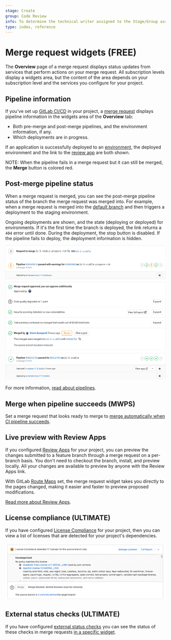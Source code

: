 ```yaml
---
stage: Create
group: Code Review
info: To determine the technical writer assigned to the Stage/Group associated with this page, see https://about.gitlab.com/handbook/engineering/ux/technical-writing/#assignments
type: index, reference
---
```


# Merge request widgets **(FREE)**

The **Overview** page of a merge request displays status updates from services
that perform actions on your merge request. All subscription levels display a
widgets area, but the content of the area depends on your subscription level
and the services you configure for your project.

## Pipeline information

If you've set up [GitLab CI/CD](../../../ci/index.md) in your project,
a [merge request](index.md) displays pipeline information in the widgets area
of the **Overview** tab:

- Both pre-merge and post-merge pipelines, and the environment information, if any.
- Which deployments are in progress.

If an application is successfully deployed to an
[environment](../../../ci/environments/index.md), the deployed environment and the link to the
[review app](https://about.gitlab.com/stages-devops-lifecycle/review-apps/) are both shown.

NOTE:
When the pipeline fails in a merge request but it can still be merged,
the **Merge** button is colored red.

## Post-merge pipeline status

When a merge request is merged, you can see the post-merge pipeline status of
the branch the merge request was merged into. For example, when a merge request
is merged into the [default branch](../repository/branches/default.md) and then triggers a deployment to the staging
environment.

Ongoing deployments are shown, and the state (deploying or deployed)
for environments. If it's the first time the branch is deployed, the link
returns a `404` error until done. During the deployment, the stop button is
disabled. If the pipeline fails to deploy, the deployment information is hidden.

![Merge request pipeline](img/merge_request_pipeline.png)

For more information, [read about pipelines](../../../ci/pipelines/index.md).

## Merge when pipeline succeeds (MWPS)

Set a merge request that looks ready to merge to
[merge automatically when CI pipeline succeeds](merge_when_pipeline_succeeds.md).

## Live preview with Review Apps

If you configured [Review Apps](https://about.gitlab.com/stages-devops-lifecycle/review-apps/) for your project,
you can preview the changes submitted to a feature branch through a merge request
on a per-branch basis. You don't need to checkout the branch, install, and preview locally.
All your changes are available to preview by anyone with the Review Apps link.

With GitLab [Route Maps](../../../ci/review_apps/index.md#route-maps) set, the
merge request widget takes you directly to the pages changed, making it easier and
faster to preview proposed modifications.

[Read more about Review Apps](../../../ci/review_apps/index.md).

## License compliance **(ULTIMATE)**

If you have configured [License Compliance](../../compliance/license_compliance/index.md) for your project, then you can view a list of licenses that are detected for your project's dependencies.

![Merge request pipeline](img/license_compliance_widget_v15_3.png)

## External status checks **(ULTIMATE)**

If you have configured [external status checks](status_checks.md) you can
see the status of these checks in merge requests
[in a specific widget](status_checks.md#status-checks-widget).
